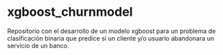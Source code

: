 # xgboost_churnmodel
Repositorio con el desarrollo de un modelo xgboost para un problema de clasificación binaria que predice si un cliente y/o usuario abandonara un servicio de un banco.
